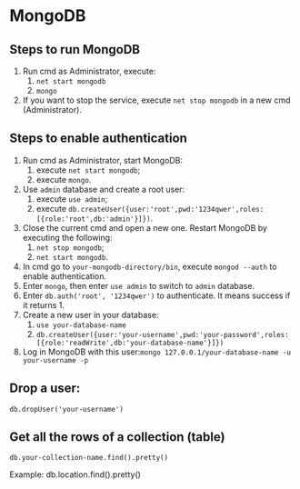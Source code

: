 # MongoDB

## Steps to run MongoDB

1. Run cmd as Administrator, execute:
    1. `net start mongodb`
    2. `mongo`
2. If you want to stop the service, execute `net stop mongodb` in a new cmd (Administrator).

## Steps to enable authentication

1. Run cmd as Administrator, start MongoDB:
    1. execute `net start mongodb`;
    2. execute `mongo`. 
2. Use `admin` database and create a root user:
    1. execute `use admin`;
    2. execute `db.createUser({user:'root',pwd:'1234qwer',roles:[{role:'root',db:'admin'}]})`.
3. Close the current cmd and open a new one. Restart MongoDB by executing the following:
    1. `net stop mongodb`;
    2. `net start mongodb`.
4. In cmd go to `your-mongodb-directory/bin`, execute `mongod --auth` to enable authentication.
5. Enter `mongo`, then enter `use admin` to switch to `admin` database.
6. Enter `db.auth('root', '1234qwer')` to authenticate. It means success if it returns 1.
7. Create a new user in your database:
    1. `use your-database-name`
    2. `db.createUser({user:'your-username',pwd:'your-password',roles:[{role:'readWrite',db:'your-database-name'}]})`
8. Log in MongoDB with this user:`mongo 127.0.0.1/your-database-name -u your-username -p`

## Drop a user:
```
db.dropUser('your-username')
```
## Get all the rows of a collection (table)
```
db.your-collection-name.find().pretty()
```
Example: db.location.find().pretty()